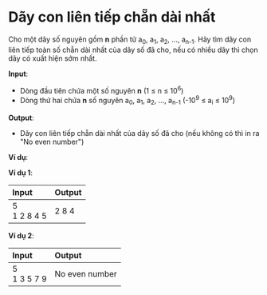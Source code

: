 # Dãy con liên tiếp chẵn dài nhất

Cho một dãy số nguyên gồm **n** phần tử a<sub>0</sub>, a<sub>1</sub>, a<sub>2</sub>, ..., a<sub>n-1</sub>. Hãy tìm dãy con liên tiếp toàn số chẵn dài nhất của dãy số đã cho, nếu có nhiều dãy thì chọn dãy có xuất hiện sớm nhất.

**Input**:

- Dòng đầu tiên chứa một số nguyên **n** (1 ≤ n ≤ 10<sup>6</sup>)
- Dòng thứ hai chứa **n** số nguyên a<sub>0</sub>, a<sub>1</sub>, a<sub>2</sub>, ..., a<sub>n-1</sub> (-10<sup>9</sup> ≤ a<sub>i</sub> ≤ 10<sup>9</sup>)

**Output**:

- Dãy con liên tiếp chẵn dài nhất của dãy số đã cho (nếu không có thì in ra "No even number")

**Ví dụ**:

**Ví dụ 1**:

| Input | Output |
|:-------|:--------|
| 5 <br> 1 2 8 4 5 | 2 8 4 |

**Ví dụ 2**:

| Input | Output |
|:-------|:--------|
| 5 <br> 1 3 5 7 9 | No even number |

